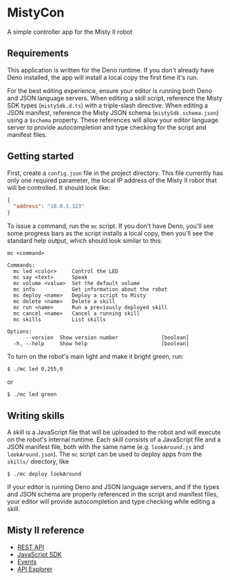 # MistyCon

A simple controller app for the Misty II robot

## Requirements

This application is written for the Deno runtime. If you don't already have Deno
installed, the app will install a local copy the first time it's run.

For the best editing experience, ensure your editor is running both Deno and
JSON language servers. When editing a skill script, reference the Misty SDK
types (`mistySdk.d.ts`) with a triple-slash directive. When editing a JSON
manifest, reference the Misty JSON schema (`mistySdk.schema.json`) using a
`$schema` property. These references will allow your editor language server to
provide autocompletion and type checking for the script and manifest files.

## Getting started

First, create a `config.json` file in the project directory. This file currently
has only one required parameter, the local IP address of the Misty II robot that
will be controlled. It should look like:

```json
{
  "address": "10.0.1.123"
}
```

To issue a command, run the `mc` script. If you don't have Deno, you'll see some
progress bars as the script installs a local copy, then you'll see the standard
help output, which should look similar to this:

```
mc <command>

Commands:
  mc led <color>     Control the LED
  mc say <text>      Speak
  mc volume <value>  Set the default volume
  mc info            Get information about the robot
  mc deploy <name>   Deploy a script to Misty
  mc delete <name>   Delete a skill
  mc run <name>      Run a previously deployed skill
  mc cancel <name>   Cancel a running skill
  mc skills          List skills

Options:
      --version  Show version number              [boolean]
  -h, --help     Show help                        [boolean]
```

To turn on the robot's main light and make it bright green, run:

```
$ ./mc led 0,255,0
```

or

```
$ ./mc led green
```

## Writing skills

A skill is a JavaScript file that will be uploaded to the robot and will execute
on the robot's internal runtime. Each skill consists of a JavaScript file and a
JSON manifest file, both with the same name (e.g. `lookAround.js` and
`lookAround.json`). The `mc` script can be used to deploy apps from the
`skills/` directory, like

```
$ ./mc deploy lookAround
```

If your editor is running Deno and JSON language servers, and if the types and
JSON schema are properly referenced in the script and manifest files, your
editor will provide autocompletion and type checking while editing a skill.

## Misty II reference

- [REST API](https://docs.mistyrobotics.com/misty-ii/rest-api/overview/)
- [JavaScript SDK](https://docs.mistyrobotics.com/misty-ii/javascript-sdk/api-reference/)
- [Events](https://docs.mistyrobotics.com/misty-ii/robot/sensor-data/#events-overview)
- [API Explorer](http://sdk.mistyrobotics.com/api-explorer/index.html)
